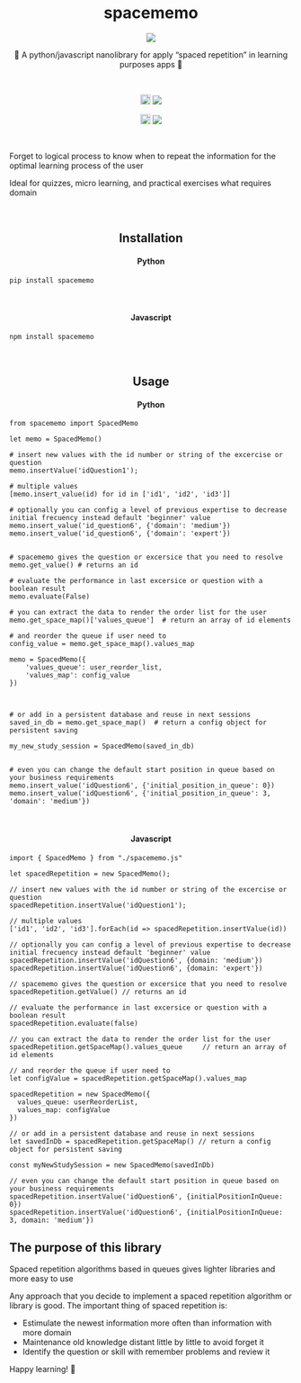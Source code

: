 <h1 align=center> spacememo </h1>

<p align="center">
  <img src="https://games.tactic.net/wp-content/uploads/2022/05/56312_1.jpg">
</p>

<p align=center>📘 A python/javascript nanolibrary for apply “spaced repetition” in learning purposes apps 📙 </p>

<br>
<p align="center">
  <a href="https://badge.fury.io/js/spacememo"><img src="https://badge.fury.io/js/spacememo.svg" alt="npm version" height="18"></a>
  <img src="https://github.com/opensourceducation/spacememo/actions/workflows/npm_deploy.yml/badge.svg">
</p>

<p align="center">
  <a href="https://badge.fury.io/py/spacememo"><img src="https://badge.fury.io/py/spacememo.svg" alt="PyPI version" height="18"></a>
    <img src="https://github.com/opensourceducation/spacememo/actions/workflows/pip_deploy.yml/badge.svg">
  </p>
</p>

<br>

Forget to logical process to know when to repeat the information for the optimal learning process of the user

Ideal for quizzes, micro learning, and practical exercises what requires domain

<br>
<h2 align="center">Installation</h2>
<h4 align="center">Python</h4>

```
pip install spacememo
```

<br>
<h4 align="center">Javascript</h4>

```
npm install spacememo
```

<br>
<h2 align="center">Usage</h2>
<h4 align="center">Python</h4>

```
from spacememo import SpacedMemo

let memo = SpacedMemo()

# insert new values with the id number or string of the excercise or question
memo.insertValue('idQuestion1');

# multiple values
[memo.insert_value(id) for id in ['id1', 'id2', 'id3']]

# optionally you can config a level of previous expertise to decrease initial frecuency instead default 'beginner' value
memo.insert_value('id_question6', {'domain': 'medium'})
memo.insert_value('id_question6', {'domain': 'expert'})


# spacememo gives the question or excersice that you need to resolve
memo.get_value() # returns an id

# evaluate the performance in last excersice or question with a boolean result
memo.evaluate(False)

# you can extract the data to render the order list for the user
memo.get_space_map()['values_queue']  # return an array of id elements

# and reorder the queue if user need to
config_value = memo.get_space_map().values_map

memo = SpacedMemo({
    'values_queue': user_reorder_list,
    'values_map': config_value
})



# or add in a persistent database and reuse in next sessions
saved_in_db = memo.get_space_map()  # return a config object for persistent saving

my_new_study_session = SpacedMemo(saved_in_db)


# even you can change the default start position in queue based on your business requirements
memo.insert_value('idQuestion6', {'initial_position_in_queue': 0})
memo.insert_value('idQuestion6', {'initial_position_in_queue': 3, 'domain': 'medium'})
```

<br>
<h4 align="center">Javascript</h4>

```
import { SpacedMemo } from "./spacememo.js"

let spacedRepetition = new SpacedMemo();

// insert new values with the id number or string of the excercise or question
spacedRepetition.insertValue('idQuestion1');

// multiple values
['id1', 'id2', 'id3'].forEach(id => spacedRepetition.insertValue(id))

// optionally you can config a level of previous expertise to decrease initial frecuency instead default 'beginner' value
spacedRepetition.insertValue('idQuestion6', {domain: 'medium'})
spacedRepetition.insertValue('idQuestion6', {domain: 'expert'})

// spacememo gives the question or excersice that you need to resolve
spacedRepetition.getValue() // returns an id

// evaluate the performance in last excersice or question with a boolean result
spacedRepetition.evaluate(false)

// you can extract the data to render the order list for the user
spacedRepetition.getSpaceMap().values_queue     // return an array of id elements

// and reorder the queue if user need to
let configValue = spacedRepetition.getSpaceMap().values_map

spacedRepetition = new SpacedMemo({
  values_queue: userReorderList,
  values_map: configValue
})

// or add in a persistent database and reuse in next sessions
let savedInDb = spacedRepetition.getSpaceMap() // return a config object for persistent saving

const myNewStudySession = new SpacedMemo(savedInDb)

// even you can change the default start position in queue based on your business requirements
spacedRepetition.insertValue('idQuestion6', {initialPositionInQueue: 0})
spacedRepetition.insertValue('idQuestion6', {initialPositionInQueue: 3, domain: 'medium'})
```

## The purpose of this library

Spaced repetition algorithms based in queues gives lighter libraries and more easy to use

Any approach that you decide to implement a spaced repetition algorithm or library is good. The important thing of spaced repetition is:

- Estimulate the newest information more often than information with more domain
- Maintenance old knowledge distant little by little to avoid forget it
- Identify the question or skill with remember problems and review it

Happy learning! 📗
